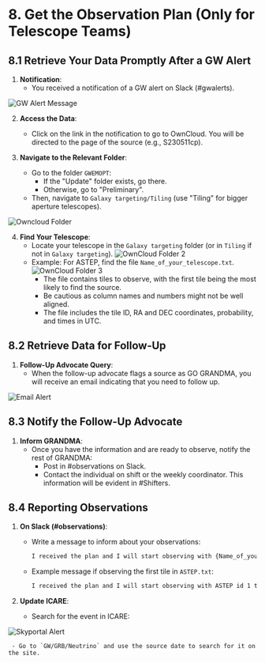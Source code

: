 # 8. Get the Observation Plan (Only for Telescope Teams)

## 8.1 Retrieve Your Data Promptly After a GW Alert

1. **Notification**:
   - You received a notification of a GW alert on Slack (#gwalerts).
  
![GW Alert Message](media/telescope_team1.png)


2. **Access the Data**:
   - Click on the link in the notification to go to OwnCloud. You will be directed to the page of the source (e.g., S230511cp).

3. **Navigate to the Relevant Folder**:
   - Go to the folder `GWEMOPT`:
     - If the "Update" folder exists, go there.
     - Otherwise, go to "Preliminary".
   - Then, navigate to `Galaxy targeting/Tiling` (use "Tiling" for bigger aperture telescopes).
  
![Owncloud Folder](media/telescope_team2.png)

4. **Find Your Telescope**:
   - Locate your telescope in the `Galaxy targeting` folder (or in `Tiling` if not in `Galaxy targeting`).
![OwnCloud Folder 2](media/telescope_team3.png)
   - Example: For ASTEP, find the file `Name_of_your_telescope.txt`.
![OwnCloud Folder 3](media/telescope_team4.png)
     - The file contains tiles to observe, with the first tile being the most likely to find the source.
     - Be cautious as column names and numbers might not be well aligned.
     - The file includes the tile ID, RA and DEC coordinates, probability, and times in UTC.

## 8.2 Retrieve Data for Follow-Up

1. **Follow-Up Advocate Query**:
   - When the follow-up advocate flags a source as GO GRANDMA, you will receive an email indicating that you need to follow up.
  
![Email Alert](media/telescope_team5.png)


## 8.3 Notify the Follow-Up Advocate

1. **Inform GRANDMA**:
   - Once you have the information and are ready to observe, notify the rest of GRANDMA:
     - Post in #observations on Slack.
     - Contact the individual on shift or the weekly coordinator. This information will be evident in #Shifters.

## 8.4 Reporting Observations

1. **On Slack (#observations)**:
   - Write a message to inform about your observations:
     ```markdown
     I received the plan and I will start observing with {Name_of_your_telescope_id} id {the one you are observing} tile id {tile_id} RA {RA} DEC {DEC} probability {probability} on preliminary/update date {date}
     ```
   - Example message if observing the first tile in `ASTEP.txt`:
     ```markdown
     I received the plan and I will start observing with ASTEP id 1 tile id 55 ra 221.338200 dec 23.809400 probability 0.003400 on preliminary date 2023-05-22T16-56-43
     ```

2. **Update ICARE**:
   - Search for the event in ICARE:
  
![Skyportal Alert](media/telescope_team6.png)

     - Go to `GW/GRB/Neutrino` and use the source date to search for it on the site.
